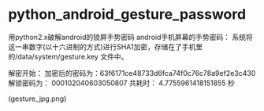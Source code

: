 # python_android_gesture_password
用python2.x破解android的锁屏手势密码
android手机屏幕的手势密码：
系统将这一串数字(以十六进制的方式)进行SHA1加密，存储在了手机里的/data/system/gesture.key 文件中。

解密开始：
加密后的密码为：63f6171ce48733d6fca74f0c76c78a9ef2e3c430
解锁密码为： 000102040603050807
共耗时： 4.7755961418151855 秒

(gesture_jpg.png)
